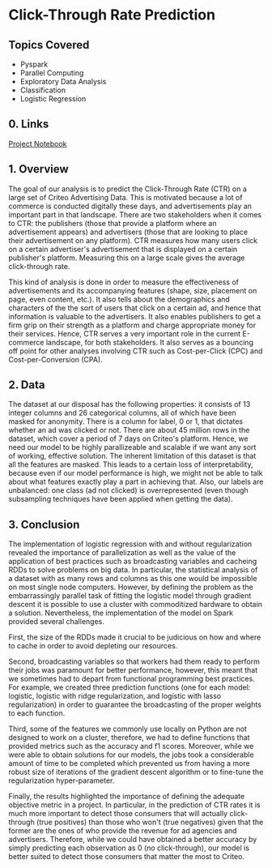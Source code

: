# Click-Through Rate Prediction

## Topics Covered

- Pyspark
- Parallel Computing
- Exploratory Data Analysis
- Classification
- Logistic Regression
  
## 0. Links

[Project Notebook](https://github.com/shahbakhthamdani/Projects/blob/master/Data%20Science%20Projects/5.%20Click-Through%20Rate%20Prediction/Click-Through%20Rate%20Prediction.ipynb)

## 1. Overview

The goal of our analysis is to predict the Click-Through Rate (CTR) on a large set of Criteo Advertising Data. This is motivated because a lot of commerce is conducted digitally these days, and advertisements play an important part in that landscape. There are two stakeholders when it comes to CTR: the publishers (those that provide a platform where an advertisement appears) and advertisers (those that are looking to place their advertisement on any platform). CTR measures how many users click on a certain advertiser's advertisement that is displayed on a certain publisher's platform. Measuring this on a large scale gives the average click-through rate.

This kind of analysis is done in order to measure the effectiveness of advertisements and its accompanying features (shape, size, placement on page, even content, etc.). It also tells about the demographics and characters of the the sort of users that click on a certain ad, and hence that information is valuable to the advertisers. It also enables publishers to get a firm grip on their strength as a platform and charge appropriate money for their services. Hence, CTR serves a very important role in the current E-commerce landscape, for both stakeholders. It also serves as a bouncing off point for other analyses involving CTR such as Cost-per-Click (CPC) and Cost-per-Conversion (CPA).

## 2. Data

The dataset at our disposal has the following properties: it consists of 13 integer columns and 26 categorical columns, all of which have been masked for anonymity. There is a column for label, 0 or 1, that dictates whether an ad was clicked or not. There are about 45 million rows in the dataset, which cover a period of 7 days on Criteo's platform. Hence, we need our model to be highly parallizeable and scalable if we want any sort of working, effective solution. The inherent limitation of this dataset is that all the features are masked. This leads to a certain loss of interpretability, because even if our model performance is high, we might not be able to talk about what features exactly play a part in achieving that. Also, our labels are unbalanced: one class (ad not clicked) is overrepresented (even though subsampling techniques have been applied when getting the data).

## 3. Conclusion

The implementation of logistic regression with and without regularization revealed the importance of parallelization as well as the value of the application of best practices such as broadcasting variables and cacheing RDDs to solve problems on big data. In particular, the statistical analysis of a dataset with as many rows and columns as this one would be impossible on most single node computers. However, by defining the problem as the embarrassingly parallel task of fitting the logistic model through gradient descent it is possible to use a cluster with commoditized hardware to obtain a solution. Nevertheless, the implementation of the model on Spark provided several challenges.

First, the size of the RDDs made it crucial to be judicious on how and where to cache in order to avoid depleting our resources.

Second, broadcasting variables so that workers had them ready to perform their jobs was paramount for better performance, however, this meant that we sometimes had to depart from functional programming best practices. For example, we created three prediction functions (one for each model: logistic, logistic with ridge regularization, and logistic with lasso regularization) in order to guarantee the broadcasting of the proper weights to each function.

Third, some of the features we commonly use locally on Python are not designed to work on a cluster, therefore, we had to define functions that provided metrics such as the accuracy and f1 scores. Moreover, while we were able to obtain solutions for our models, the jobs took a considerable amount of time to be completed which prevented us from having a more robust size of iterations of the gradient descent algorithm or to fine-tune the regularization hyper-parameter.

Finally, the results highlighted the importance of defining the adequate objective metric in a project. In particular, in the prediction of CTR rates it is much more important to detect those consumers that will actually click-through (true positives) than those who won't (true negatives) given that the former are the ones of who provide the revenue for ad agencies and advertisers. Therefore, while we could have obtained a better accuracy by simply predicting each observation as 0 (no click-through), our model is better suited to detect those consumers that matter the most to Criteo.
